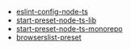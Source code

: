 * [eslint-config-node-ts](packages/eslint-config-node-ts)
* [start-preset-node-ts-lib](packages/start-preset-node-ts-lib)
* [start-preset-node-ts-monorepo](packages/start-preset-node-ts-monorepo)
* [browserslist-preset](packages/browserslist-preset)
